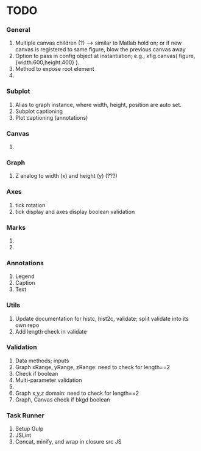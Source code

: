 TODO
====

### General

1.	Multiple canvas children (?) --> similar to Matlab hold on; or if new canvas is registered to same figure, blow the previous canvas away
2. 	Option to pass in config object at instantiation; e.g., xfig.canvas( figure, {width:600,height:400} ).
3. 	Method to expose root element
4. 	


### Subplot

1. 	Alias to graph instance, where width, height, position are auto set.
2. 	Subplot captioning
3. 	Plot captioning (annotations)


### Canvas

1. 	


### Graph

1. 	Z analog to width (x) and height (y) (???)

### Axes

1. 	tick rotation
2. 	tick display and axes display boolean validation

### Marks

1. 	
2. 	

### Annotations

1. 	Legend
2. 	Caption 
3. 	Text

### Utils

1. 	Update documentation for histc, hist2c, validate; split validate into its own repo
2. 	Add length check in validate


### Validation

1. 	Data methods; inputs
2. 	Graph xRange, yRange, zRange: need to check for length==2
3. 	Check if boolean
4. 	Multi-parameter validation
5. 	
6. 	Graph x,y,z domain: need to check for length==2
7. 	Graph, Canvas check if bkgd boolean


### Task Runner

1. 	Setup Gulp
2. 	JSLint
3. 	Concat, minify, and wrap in closure src JS
